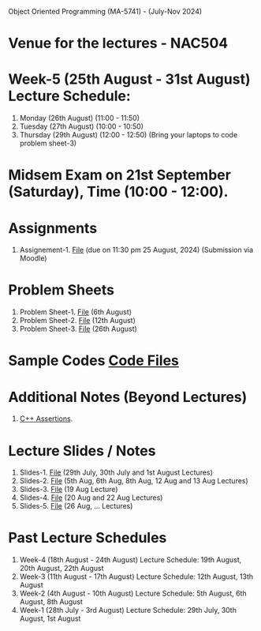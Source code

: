 Object Oriented Programming (MA-5741) - (July-Nov 2024)
# Venue for the lectures - NAC504

# Week-5 (25th August - 31st August) Lecture Schedule:
1. Monday (26th August) (11:00 - 11:50)
2. Tuesday (27th August) (10:00 - 10:50)
3. Thursday (29th August) (12:00 - 12:50) (Bring your laptops to code problem sheet-3)

# Midsem Exam on 21st September (Saturday), Time (10:00 - 12:00).

# Assignments
1. Assignement-1. [File](OOP_August_2024/assignement_1.pdf) (due on 11:30 pm 25 August, 2024) (Submission via Moodle)

# Problem Sheets
1. Problem Sheet-1. [File](OOP_August_2024/problem_sheet-1.pdf) (6th August)
2. Problem Sheet-2. [File](OOP_August_2024/problem_sheet-2.pdf) (12th August)
3. Problem Sheet-3. [File](OOP_August_2024/problem_sheet-3.pdf) (26th August)

# Sample Codes [Code Files](example-codes.md)

# Additional Notes (Beyond Lectures)
1. [C++ Assertions](OOP_August_2024/assertions.pdf). 
   
# Lecture Slides / Notes
1. Slides-1. [File](OOP_August_2024/Slides-1.pdf) (29th July, 30th July and 1st August Lectures)
2. Slides-2. [File](OOP_August_2024/Slides-2.pdf) (5th Aug, 6th Aug, 8th Aug, 12 Aug and 13 Aug Lectures)
3. Slides-3. [File](OOP_August_2024/Slides-3.pdf) (19 Aug Lecture)
4. Slides-4. [File](OOP_August_2024/Slides-4.pdf) (20 Aug and 22 Aug Lectures)
5. Slides-5. [File](OOP_August_2024/Slides-5.pdf) (26 Aug, ... Lectures)


# Past Lecture Schedules

1. Week-4 (18th August - 24th August) Lecture Schedule: 19th August, 20th August, 22th August
2. Week-3 (11th August - 17th August) Lecture Schedule: 12th August, 13th August
3. Week-2 (4th August - 10th August) Lecture Schedule: 5th August, 6th August, 8th August
4. Week-1 (28th July - 3rd August) Lecture Schedule: 29th July, 30th August, 1st August
